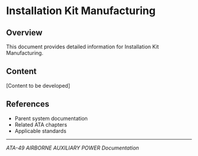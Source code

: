 # Installation Kit Manufacturing

## Overview

This document provides detailed information for Installation Kit Manufacturing.

## Content

[Content to be developed]

## References

- Parent system documentation
- Related ATA chapters
- Applicable standards

---

*ATA-49 AIRBORNE AUXILIARY POWER Documentation*
